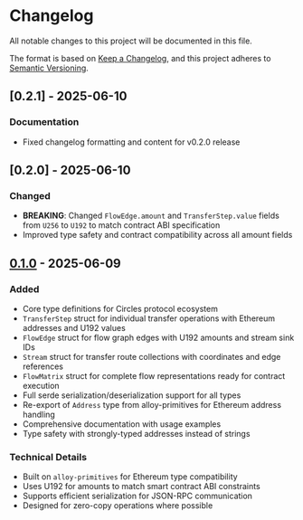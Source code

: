 # Changelog

All notable changes to this project will be documented in this file.

The format is based on [Keep a Changelog](https://keepachangelog.com/en/1.0.0/),
and this project adheres to [Semantic Versioning](https://semver.org/spec/v2.0.0.html).

## [0.2.1] - 2025-06-10
### Documentation
- Fixed changelog formatting and content for v0.2.0 release

## [0.2.0] - 2025-06-10

### Changed
- **BREAKING**: Changed `FlowEdge.amount` and `TransferStep.value` fields from `U256` to `U192` to match contract ABI specification
- Improved type safety and contract compatibility across all amount fields

## [0.1.0] - 2025-06-09

### Added
- Core type definitions for Circles protocol ecosystem
- `TransferStep` struct for individual transfer operations with Ethereum addresses and U192 values
- `FlowEdge` struct for flow graph edges with U192 amounts and stream sink IDs
- `Stream` struct for transfer route collections with coordinates and edge references
- `FlowMatrix` struct for complete flow representations ready for contract execution
- Full serde serialization/deserialization support for all types
- Re-export of `Address` type from alloy-primitives for Ethereum address handling
- Comprehensive documentation with usage examples
- Type safety with strongly-typed addresses instead of strings

### Technical Details
- Built on `alloy-primitives` for Ethereum type compatibility
- Uses U192 for amounts to match smart contract ABI constraints
- Supports efficient serialization for JSON-RPC communication
- Designed for zero-copy operations where possible

[Unreleased]: https://github.com/deluXtreme/circles-rs/compare/types-v0.1.0...HEAD
[0.1.0]: https://github.com/deluXtreme/circles-rs/releases/tag/types-v0.1.0

